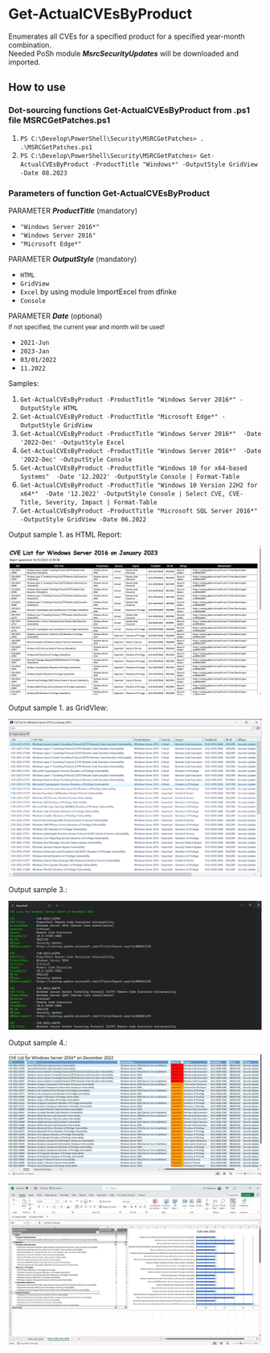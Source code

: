 # Get-ActualCVEsByProduct 
Enumerates all CVEs for a specified product for a specified year-month combination.<br />
Needed PoSh module ***MsrcSecurityUpdates*** will be downloaded and imported.

## How to use
### Dot-sourcing functions Get-ActualCVEsByProduct from .ps1 file MSRCGetPatches.ps1
1. `PS C:\Develop\PowerShell\Security\MSRCGetPatches> . .\MSRCGetPatches.ps1`
2. `PS C:\Develop\PowerShell\Security\MSRCGetPatches> Get-ActualCVEsByProduct -ProductTitle "Windows*" -OutputStyle GridView -Date 08.2023`

### Parameters of function Get-ActualCVEsByProduct

PARAMETER ***ProductTitle*** (mandatory) <br />
* `"Windows Server 2016*"` <br />
* `"Windows Server 2016"` <br />
* `"Microsoft Edge*"`<br />

PARAMETER ***OutputStyle*** (mandatory)<br />
* `HTML`
* `GridView`
* `Excel` by using module ImportExcel from dfinke
* `Console`

PARAMETER ***Date*** (optional)<br />
<sub>If not specified, the current year and month will be used!</sub>
* `2021-Jun`
* `2023-Jan`
* `03/01/2022`
* `11.2022`

Samples:

1. `Get-ActualCVEsByProduct -ProductTitle "Windows Server 2016*" -OutputStyle HTML`
3. `Get-ActualCVEsByProduct -ProductTitle "Microsoft Edge*" -OutputStyle GridView`
4. `Get-ActualCVEsByProduct -ProductTitle "Windows Server 2016*"  -Date '2022-Dec' -OutputStyle Excel`
5. `Get-ActualCVEsByProduct -ProductTitle "Windows Server 2016*"  -Date '2022-Dec' -OutputStyle Console`
6. `Get-ActualCVEsByProduct -ProductTitle "Windows 10 for x64-based Systems"  -Date '12.2022' -OutputStyle Console | Format-Table`
7. `Get-ActualCVEsByProduct -ProductTitle "Windows 10 Version 22H2 for x64*"  -Date '12.2022' -OutputStyle Console | Select CVE, CVE-Title, Severity, Impact | Format-Table`
8. `Get-ActualCVEsByProduct -ProductTitle "Microsoft SQL Server 2016*" -OutputStyle GridView -Date 06.2022`

Output sample 1. as HTML Report:

![HTML](https://github.com/BetaHydri/MSRCGetPatches/blob/master/HTML.jpg "HTML Output")<br />

Output sample 1. as GridVIew:

![GridView](https://github.com/BetaHydri/MSRCGetPatches/blob/master/GridView.jpg "GridView Output")<br />

Output sample 3.:

![GridView](https://github.com/BetaHydri/MSRCGetPatches/blob/master/Console.jpg "Console Output")<br />

Output sample 4.:

![Excel](https://github.com/BetaHydri/MSRCGetPatches/blob/master/Excel1.jpg "Excel Table View")

![Excel](https://github.com/BetaHydri/MSRCGetPatches/blob/master/ExcelPivotChart.jpg "Excel Pivot View")
